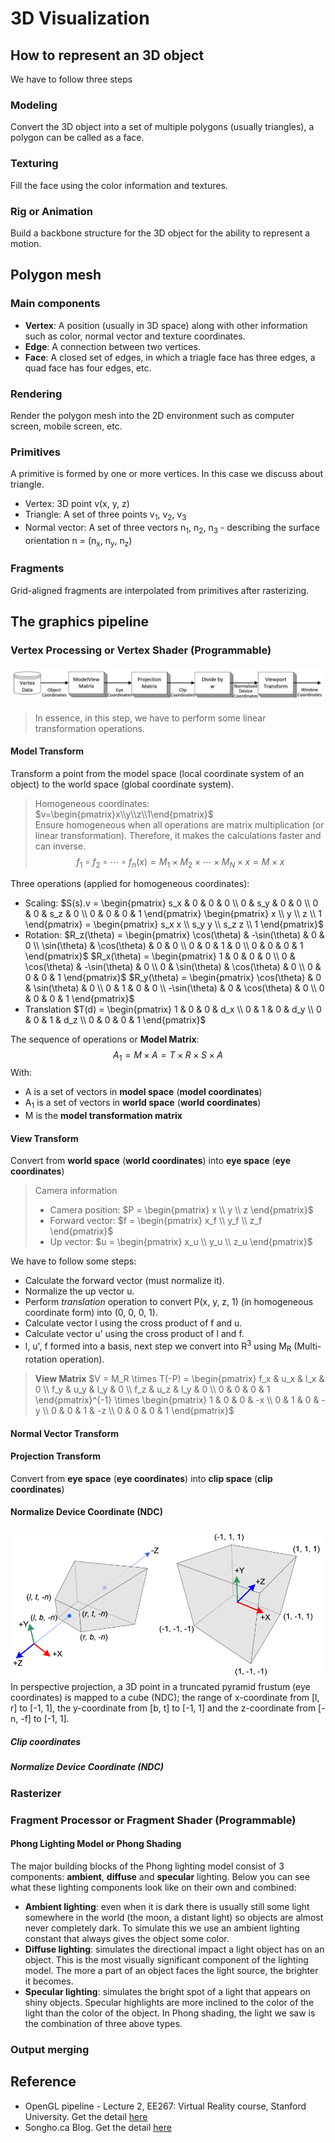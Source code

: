 # 3D Visualization

## How to represent an 3D object
We have to follow three steps
### Modeling
Convert the 3D object into a set of multiple polygons (usually triangles), a polygon can be called as a face.
### Texturing
Fill the face using the color information and textures.
### Rig or Animation
Build a backbone structure for the 3D object for the ability to represent a motion.

## Polygon mesh
### Main components
* **Vertex**: A position (usually in 3D space) along with other information such as color, normal vector and texture coordinates.
* **Edge**: A connection between two vertices.
* **Face**: A closed set of edges, in which a triagle face has three edges, a quad face has four edges, etc.

### Rendering
Render the polygon mesh into the 2D environment such as computer screen, mobile screen, etc.

### Primitives
A primitive is formed by one or more vertices. In this case we discuss about triangle.
* Vertex: 3D point v(x, y, z)
* Triangle: A set of three points v<sub>1</sub>, v<sub>2</sub>, v<sub>3</sub>
* Normal vector: A set of three vectors n<sub>1</sub>, n<sub>2</sub>, n<sub>3</sub> - describing the surface orientation n = (n<sub>x</sub>, n<sub>y</sub>, n<sub>z</sub>)

### Fragments
Grid-aligned fragments are interpolated from primitives after rasterizing.


## The graphics pipeline
### Vertex Processing or Vertex Shader (Programmable)
![Vertex transformation pipeline](Images/vertex-transformation-pipeline.png)
> In essence, in this step, we have to perform some linear transformation operations.
#### Model Transform
Transform a point from the model space (local coordinate system of an object) to the world space (global coordinate system).
> Homogeneous coordinates: $`v=\begin{pmatrix}x\\y\\z\\1\end{pmatrix}`$ <br>
> Ensure homogeneous when all operations are matrix multiplication (or linear transformation). Therefore, it makes the calculations faster and can inverse.
> $$f_1 \circ f_2 \circ \cdots \circ f_n(x) = M_1 \times M_2 \times \cdots \times M_N \times x = M \times x$$

Three operations (applied for homogeneous coordinates):
* Scaling:
$`S(s).v = \begin{pmatrix} s_x & 0 & 0 & 0 \\ 0 & s_y & 0 & 0 \\ 0 & 0 & s_z & 0 \\ 0 & 0 & 0 & 1 \end{pmatrix} \begin{pmatrix} x \\ y \\ z \\ 1 \end{pmatrix} = \begin{pmatrix} s_x x \\ s_y y \\ s_z z \\ 1 \end{pmatrix}`$
* Rotation:
$`R_z(\theta) = \begin{pmatrix} \cos(\theta) & -\sin(\theta) & 0 & 0 \\ \sin(\theta) & \cos(\theta) & 0 & 0 \\ 0 & 0 & 1 & 0 \\ 0 & 0 & 0 & 1 \end{pmatrix}`$
$`R_x(\theta) = \begin{pmatrix} 1 & 0 & 0 & 0 \\ 0 & \cos(\theta) & -\sin(\theta) & 0 \\ 0 & \sin(\theta) & \cos(\theta) & 0 \\ 0 & 0 & 0 & 1 \end{pmatrix}`$
$`R_y(\theta) = \begin{pmatrix} \cos(\theta) & 0 & \sin(\theta) & 0 \\ 0 & 1 & 0 & 0 \\ -\sin(\theta) & 0 & \cos(\theta) & 0 \\ 0 & 0 & 0 & 1 \end{pmatrix}`$
* Translation
$`T(d) = \begin{pmatrix} 1 & 0 & 0 & d_x \\ 0 & 1 & 0 & d_y \\ 0 & 0 & 1 & d_z \\ 0 & 0 & 0 & 1 \end{pmatrix}`$

The sequence of operations or **Model Matrix**:
$$A_1 = M \times A = T \times R \times S \times A$$
With:
* A is a set of vectors in **model space** (**model coordinates**)
* A<sub>1</sub> is a set of vectors in **world space** (**world coordinates**)
* M is the **model transformation matrix**

#### View Transform
Convert from **world space** (**world coordinates**) into **eye space** (**eye coordinates**)
> Camera information
> * Camera position: $`P = \begin{pmatrix} x \\ y \\ z \end{pmatrix}`$
> * Forward vector: $`f = \begin{pmatrix} x_f \\ y_f \\ z_f \end{pmatrix}`$
> * Up vector: $`u = \begin{pmatrix} x_u \\ y_u \\ z_u \end{pmatrix}`$

We have to follow some steps:
* Calculate the forward vector (must normalize it).
* Normalize the up vector u.
* Perform *translation* operation to convert P(x, y, z, 1) (in homogeneous coordinate form) into (0, 0, 0, 1).
* Calculate vector l using the cross product of f and u.
* Calculate vector u' using the cross product of l and f.
* l, u', f formed into a basis, next step we convert into <bold>R</bold><sup>3</sup> using M<sub>R</sub> (Multi-rotation operation).

> **View Matrix**
> $`V = M_R \times T(-P) = \begin{pmatrix} f_x & u_x & l_x & 0 \\ f_y & u_y & l_y & 0 \\ f_z & u_z & l_y & 0 \\ 0 & 0 & 0 & 1 \end{pmatrix}^{-1} \times \begin{pmatrix} 1 & 0 & 0 & -x \\ 0 & 1 & 0 & -y \\ 0 & 0 & 1 & -z \\ 0 & 0 & 0 & 1 \end{pmatrix}`$

#### Normal Vector Transform


#### Projection Transform
Convert from **eye space** (**eye coordinates**) into **clip space** (**clip coordinates**)
> 

#### Normalize Device Coordinate (NDC)
![Perspective frustum](Images/perspective-frustum.png)
In perspective projection, a 3D point in a truncated pyramid frustum (eye coordinates) is mapped to a cube (NDC); the range of x-coordinate from [l, r] to [-1, 1], the y-coordinate from [b, t] to [-1, 1] and the z-coordinate from [-n, -f] to [-1, 1].
##### Clip coordinates
##### Normalize Device Coordinate (NDC)

### Rasterizer

### Fragment Processor or Fragment Shader (Programmable)
#### Phong Lighting Model or Phong Shading
The major building blocks of the Phong lighting model consist of 3 components: **ambient**, **diffuse** and **specular** lighting. Below you can see what these lighting components look like on their own and combined:
* **Ambient lighting**: even when it is dark there is usually still some light somewhere in the world (the moon, a distant light) so objects are almost never completely dark. To simulate this we use an ambient lighting constant that always gives the object some color.
* **Diffuse lighting**: simulates the directional impact a light object has on an object. This is the most visually significant component of the lighting model. The more a part of an object faces the light source, the brighter it becomes.
* **Specular lighting**: simulates the bright spot of a light that appears on shiny objects. Specular highlights are more inclined to the color of the light than the color of the object.
In Phong shading, the light we saw is the combination of three above types. 

### Output merging

## Reference
* OpenGL pipeline - Lecture 2, EE267: Virtual Reality course, Stanford University. Get the detail [here](https://stanford.edu/class/ee267/lectures/lecture2.pdf)
* Songho.ca Blog. Get the detail [here](http://www.songho.ca/index.html)
